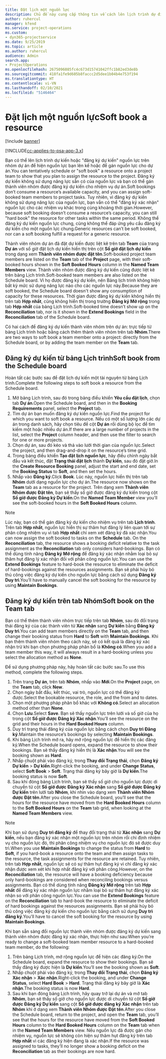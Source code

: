 ```yaml
---
title: Đặt lịch một nguồn lực
description: Chủ đề này cung cấp thông tin về cách lên lịch trình dự định hoặc đặt lịch các thành viên thuộc nhóm dự án.
author: ruhercul
manager: kfend
ms.service: project-operations
ms.custom:
- dyn365-projectservice
ms.date: 9/25/2019
ms.topic: article
ms.author: ruhercul
audience: Admin
search.app:
- ProjectOperations
ms.openlocfilehash: 2675096085fc4c673d15741042ffc1b82ed3de8b
ms.sourcegitcommit: 418fa1fe9d605b8faccc2d5dee1b04b4e753f194
ms.translationtype: HT
ms.contentlocale: vi-VN
ms.lasthandoff: 02/10/2021
ms.locfileid: "5146464"
---
```

# <a name="soft-book-a-resource"></a><span data-ttu-id="88583-103">Đặt lịch một nguồn lực</span><span class="sxs-lookup"><span data-stu-id="88583-103">Soft book a resource</span></span>

[!include [banner](../includes/psa-now-project-operations.md)]

[!INCLUDE[cc-applies-to-psa-app-3.x](../includes/cc-applies-to-psa-app-3x.md)]

<span data-ttu-id="88583-104">Bạn có thể lên lịch trình dự kiến hoặc "đăng ký dự kiến" nguồn lực trên nhóm dự án để hiện nguồn lực bạn lên kế hoặc để gán nguồn lực cho dự án.</span><span class="sxs-lookup"><span data-stu-id="88583-104">You can tentatively schedule or "soft book" a resource onto a project team to show that you plan to assign the resource to the project.</span></span> <span data-ttu-id="88583-105">Đăng ký dự kiến không sử dụng năng lực sẵn có của nguồn lực và bạn có thể gán thành viên nhóm được đăng ký dự kiến cho nhiệm vụ dự án.</span><span class="sxs-lookup"><span data-stu-id="88583-105">Soft bookings don’t consume a resource’s available capacity, and you can assign soft-booked team members to project tasks.</span></span> <span data-ttu-id="88583-106">Tuy nhiên, vì đăng ký dự kiến không sử dụng năng lực của nguồn lực, bạn vẫn có thể "đăng ký xác nhận" nguồn lực cho các nhiệm vụ khác trong cùng khoảng thời gian.</span><span class="sxs-lookup"><span data-stu-id="88583-106">However, because soft booking doesn’t consume a resource’s capacity, you can still "hard book" the resource for other tasks within the same period.</span></span> <span data-ttu-id="88583-107">Không thể đăng ký dự kiến nguồn lực chung, cũng không thể đáp ứng yêu cầu đăng ký dự kiến cho một nguồn lực chung.</span><span class="sxs-lookup"><span data-stu-id="88583-107">Generic resources can’t be soft booked, nor can a soft booking fulfill a request for a generic resource.</span></span>

<span data-ttu-id="88583-108">Thành viên nhóm dự án đã đặt dự kiến được liệt kê trên tab **Team** của trang **Dự án** với số giờ đặt lịch dự kiến hiển thị trên cột **Số giờ đặt lịch dự kiến** trong dạng xem **Thành viên nhóm được đặt tên**.</span><span class="sxs-lookup"><span data-stu-id="88583-108">Soft-booked project team members are listed on the **Team** tab of the **Project** page, with their soft-booked hours shown in the **Soft Booked Hours** column in the **Named Team Members** view.</span></span> <span data-ttu-id="88583-109">Thành viên nhóm được đăng ký dự kiến cũng được liệt kê trên bảng Lịch trình.</span><span class="sxs-lookup"><span data-stu-id="88583-109">Soft-booked team members are also listed on the Schedule board.</span></span> <span data-ttu-id="88583-110">Vì họ được đăng ký dự kiến, nên Bảng lịch trình không hiện bất kỳ mức sử dụng năng lực nào cho các nguồn lực này.</span><span class="sxs-lookup"><span data-stu-id="88583-110">Because they are soft booked, the Schedule board doesn't show any consumption of capacity for these resources.</span></span> <span data-ttu-id="88583-111">Thời gian được đăng ký dự kiến không hiển thị trên tab **Hợp nhất**, cũng không hiển thị trong trường **Đăng ký Mở rộng** trong tab **Hợp nhất** của bảng Lịch trình.</span><span class="sxs-lookup"><span data-stu-id="88583-111">Soft-booked time doesn’t show up on the **Reconciliation** tab, nor is it shown in the **Extend Bookings** field in the **Reconciliation** tab of the Schedule board.</span></span> 

<span data-ttu-id="88583-112">Có hai cách để đăng ký dự kiến thành viên nhóm trên dự án: trực tiếp từ bảng Lịch trình hoặc bằng cách thêm thành viên nhóm trên tab **Nhóm**.</span><span class="sxs-lookup"><span data-stu-id="88583-112">There are two ways to soft book a team member onto a project: directly from the Schedule board, or by adding the team member on the **Team** tab.</span></span> 

## <a name="soft-book-from-the-schedule-board"></a><span data-ttu-id="88583-113">Đăng ký dự kiến từ bảng Lịch trình</span><span class="sxs-lookup"><span data-stu-id="88583-113">Soft book from the Schedule board</span></span>
<span data-ttu-id="88583-114">Hoàn tất các bước sau để đặt lịch dự kiến một tài nguyên từ bảng Lịch trình.</span><span class="sxs-lookup"><span data-stu-id="88583-114">Complete the following steps to soft book a resource from the Schedule board.</span></span> 

1. <span data-ttu-id="88583-115">Mở bảng Lịch trình, sau đó trong bảng điều khiển **Yêu cầu đặt lịch**, chọn tab **Dự án**.</span><span class="sxs-lookup"><span data-stu-id="88583-115">Open the Schedule board, and then in the **Booking Requirements** panel, select the **Project** tab.</span></span>
2. <span data-ttu-id="88583-116">Tìm dự án bạn muốn đăng ký dự kiến nguồn lực.</span><span class="sxs-lookup"><span data-stu-id="88583-116">Find the project for which you want to soft book a resource.</span></span> <span data-ttu-id="88583-117">Nếu có một số lượng lớn các dự án trong danh sách, hãy chọn tiêu đề cột **Dự án** rồi dùng bộ lọc để tìm kiếm một hoặc nhiều dự án.</span><span class="sxs-lookup"><span data-stu-id="88583-117">If there are a large number of projects in the list, select the **Project** column header, and then use the filter to search for one or more projects.</span></span>
3. <span data-ttu-id="88583-118">Chọn dự án, sau đó kéo và thả vào lưới thời gian của nguồn lực.</span><span class="sxs-lookup"><span data-stu-id="88583-118">Select the project, and then drag-and-drop it on the resource’s time grid.</span></span>
5. <span data-ttu-id="88583-119">Trong bảng điều khiển **Tạo đặt lịch nguồn lực**, hãy điều chỉnh ngày bắt đầu và kết thúc, đặt **Trạng thái đặt lịch** thành **Dự kiến**, sau đó đặt giờ.</span><span class="sxs-lookup"><span data-stu-id="88583-119">In the **Create Resource Booking** panel, adjust the start and end date, set the **Booking Status** to **Soft**, and then set the hours.</span></span> 
6. <span data-ttu-id="88583-120">Nhấp vào **Đăng ký**.</span><span class="sxs-lookup"><span data-stu-id="88583-120">Click **Book**.</span></span> <span data-ttu-id="88583-121">Lúc này, nguồn lực hiển thị trên tab **Nhóm** dưới dạng nguồn lực cho dự án.</span><span class="sxs-lookup"><span data-stu-id="88583-121">The resource now shows on the **Team** tab as a resource for the project.</span></span> <span data-ttu-id="88583-122">Trên dạng xem **Thành viên Nhóm được Đặt tên**, bạn sẽ thấy số giờ được đăng ký dự kiến trong cột **Số giờ được Đăng ký Dự kiến**.</span><span class="sxs-lookup"><span data-stu-id="88583-122">On the **Named Team Member** view you’ll see the soft-booked hours in the **Soft Booked Hours** column.</span></span>

> [!NOTE]
> <span data-ttu-id="88583-123">Lúc này, bạn có thể gán đăng ký dự kiến cho nhiệm vụ trên tab **Lịch trình**. Trên tab **Hợp nhất**, nguồn lực hiển thị sự thâm hụt đăng lý liên quan tới sự phân công nhiệm vụ vì tab **Hợp nhất** chỉ xem xét đăng ký đã xác nhận.</span><span class="sxs-lookup"><span data-stu-id="88583-123">You can now assign the soft booked to tasks on the **Schedule** tab. On the **Reconciliation** tab, the resource shows a booking deficit relative to the task assignment as the **Reconciliation** tab only considers hard-bookings.</span></span> <span data-ttu-id="88583-124">Bạn có thể dùng tính năng **Đăng ký Mở rộng** để đăng ký xác nhận nhằm loại bỏ sự thâm hụt đăng lý xác nhận đối với phân công nguồn lực.</span><span class="sxs-lookup"><span data-stu-id="88583-124">You can use the **Extend Bookings** feature to hard-book the resource to eliminate the deficit of hard-bookings against the resources assignments.</span></span> <span data-ttu-id="88583-125">Bạn sẽ phải hủy bỏ thủ công việc đăng ký dự kiến cho nguồn lực bằng cách sử dụng **Đăng ký Duy trì**.</span><span class="sxs-lookup"><span data-stu-id="88583-125">You’ll have to manually cancel the soft booking for the resource by using **Maintain Bookings**.</span></span>

## <a name="soft-book-on-the-team-tab"></a><span data-ttu-id="88583-126">Đăng ký dự kiến trên tab Nhóm</span><span class="sxs-lookup"><span data-stu-id="88583-126">Soft book on the Team tab</span></span>

<span data-ttu-id="88583-127">Bạn có thể thêm thành viên nhóm trực tiếp trên tab **Nhóm**, sau đó đổi trạng thái đăng ký của các thành viên từ **Xác nhận** sang **Dự kiến** bằng **Đăng ký Duy trì**.</span><span class="sxs-lookup"><span data-stu-id="88583-127">You can add team members directly on the **Team** tab, and then change their booking status from **Hard** to **Soft** with **Maintain Bookings**.</span></span> <span data-ttu-id="88583-128">Khi bạn thêm thành viên nhóm theo cách này, sẽ có kết quả là đăng ký xác nhận trừ khi bạn chọn phương pháp phân bổ là **Không có**.</span><span class="sxs-lookup"><span data-stu-id="88583-128">When you add a team member this way, it will always result in a hard-booking unless you select the allocation method as **None**.</span></span>

<span data-ttu-id="88583-129">Để sử dụng phương pháp này, hãy hoàn tất các bước sau.</span><span class="sxs-lookup"><span data-stu-id="88583-129">To use this method, complete the following steps.</span></span>

1. <span data-ttu-id="88583-130">Trên trang **Dự án**, trên tab **Nhóm**, nhấp vào **Mới**.</span><span class="sxs-lookup"><span data-stu-id="88583-130">On the **Project** page, on the **Team** tab, click **New**.</span></span>
2. <span data-ttu-id="88583-131">Chọn ngày bắt đầu, kết thúc, vai trò, nguồn lực có thể đăng ký được.</span><span class="sxs-lookup"><span data-stu-id="88583-131">Select the bookable resource, the role, and the from and to dates.</span></span>
3. <span data-ttu-id="88583-132">Chọn một phương pháp phân bổ khác với **Không có**.</span><span class="sxs-lookup"><span data-stu-id="88583-132">Select an allocation method other than **None**.</span></span>
4. <span data-ttu-id="88583-133">Chọn **Lưu**.</span><span class="sxs-lookup"><span data-stu-id="88583-133">Select **Save**.</span></span> <span data-ttu-id="88583-134">Bạn sẽ thấy nguồn lực trên lưới và số giờ của họ trong cột **Số giờ được Đăng ký Xác nhận**.</span><span class="sxs-lookup"><span data-stu-id="88583-134">You’ll see the resource on the grid and their hours in the **Hard Booked Hours** column.</span></span>
5. <span data-ttu-id="88583-135">Duy trì trạng thái đăng ký của nguồn lực bằng cách chọn **Duy trì Đăng ký**.</span><span class="sxs-lookup"><span data-stu-id="88583-135">Maintain the resource’s bookings by selecting **Maintain Bookings**.</span></span>
6. <span data-ttu-id="88583-136">Khi bảng Lịch trình mở ra, hãy mở rộng nguồn lực để hiển thị các đăng ký.</span><span class="sxs-lookup"><span data-stu-id="88583-136">When the Schedule board opens, expand the resource to show their bookings.</span></span> <span data-ttu-id="88583-137">Bạn sẽ thấy đăng ký hiển thị là **Xác nhận**.</span><span class="sxs-lookup"><span data-stu-id="88583-137">You will see the booking shown as **Hard**.</span></span>
7. <span data-ttu-id="88583-138">Nhấp chuột phải vào đăng ký, trong **Thay đổi Trạng thái**, chọn **Đăng ký Dự kiến** \> **Dự kiến**.</span><span class="sxs-lookup"><span data-stu-id="88583-138">Right-click the booking, and under **Change Status**, select **Soft Book** \> **Soft**.</span></span> <span data-ttu-id="88583-139">Trạng thái đăng ký bây giờ là **Dự kiến**.</span><span class="sxs-lookup"><span data-stu-id="88583-139">The booking status is now **Soft**.</span></span>
8. <span data-ttu-id="88583-140">Sau khi đóng bảng Lịch trình, bạn sẽ thấy số giờ cho nguồn lực được di chuyển từ cột **Số giờ được Đăng ký Xác nhận** sang **Số giờ được Đăng ký Dự kiến** trên lưới tab **Nhóm**, khi nhìn vào dạng xem **Thành viên Nhóm được Đặt tên**.</span><span class="sxs-lookup"><span data-stu-id="88583-140">After you close the Schedule board, you’ll see that the hours for the resource have moved from the **Hard Booked Hours** column to the **Soft Booked Hours** on the **Team** tab grid, when looking at the **Named Team Members** view.</span></span>

> [!NOTE]
> <span data-ttu-id="88583-141">Khi bạn sử dụng **Duy trì đăng ký** để thay đổi trạng thái từ **Xác nhận** sang **Dự kiến**, nếu bạn đăng ký xác nhận một nguồn lực trên nhóm rồi chỉ định nhiệm vụ cho nguồn lực đó, thì phân công nhiệm vụ cho nguồn lực đó sẽ được duy trì.</span><span class="sxs-lookup"><span data-stu-id="88583-141">When you use **Maintain Bookings** to change the status from **Hard** to **Soft**, if you hard-book a resource onto the team and then assign tasks to the resource, the task assignments for the resource are retained.</span></span> <span data-ttu-id="88583-142">Tuy nhiên, trên tab **Hợp nhất**, nguồn lực sẽ có sự thâm hụt đăng ký vì chỉ đăng ký xác nhận được xem xét khi hợp nhất đăng ký với phân công.</span><span class="sxs-lookup"><span data-stu-id="88583-142">However, on the **Reconciliation** tab, the resource will have a booking deficiency because only hard-bookings are considered when reconciling bookings versus assignments.</span></span> <span data-ttu-id="88583-143">Bạn có thể dùng tính năng **Đăng ký Mở rộng** trên tab **Hợp nhất** để đăng ký xác nhận nguồn lực nhằm loại bỏ sự thâm hụt đăng ký xác nhận so với phân công nguồn lực.</span><span class="sxs-lookup"><span data-stu-id="88583-143">You can use the **Extend Bookings** feature on the **Reconciliation** tab to hard-book the resource to eliminate the deficit of hard bookings against the resources assignments.</span></span> <span data-ttu-id="88583-144">Bạn sẽ phải hủy bỏ thủ công việc đăng ký dự kiến cho nguồn lực bằng cách sử dụng **Duy trì đăng ký**.</span><span class="sxs-lookup"><span data-stu-id="88583-144">You’ll have to cancel the soft booking for the resource by using **Maintain Bookings**.</span></span>

<span data-ttu-id="88583-145">Khi bạn sẵn sàng đổi nguồn lực thành viên nhóm được đăng ký dự kiến sang thành viên nhóm được đăng ký xác nhận, thực hiện như sau:</span><span class="sxs-lookup"><span data-stu-id="88583-145">When you’re ready to change a soft-booked team member resource to a hard-booked team member, do the following:</span></span>

1. <span data-ttu-id="88583-146">Trên bảng Lịch trình, mở rộng nguồn lực để hiện các đăng ký.</span><span class="sxs-lookup"><span data-stu-id="88583-146">On the Schedule board, expand the resource to show their bookings.</span></span> <span data-ttu-id="88583-147">Bạn sẽ thấy đăng ký được hiện là **Dự kiến**.</span><span class="sxs-lookup"><span data-stu-id="88583-147">You’ll see the booking shown as **Soft**.</span></span>
2. <span data-ttu-id="88583-148">Nhấp chuột phải vào đăng ký, trong **Thay đổi Trạng thái**, chọn **Đăng ký Xác nhận** \> **Xác nhận**.</span><span class="sxs-lookup"><span data-stu-id="88583-148">Right-click the booking, and under **Change Status**, select **Hard Book** \> **Hard**.</span></span> <span data-ttu-id="88583-149">Trạng thái đăng ký bây giờ là **Xác nhận**.</span><span class="sxs-lookup"><span data-stu-id="88583-149">The booking status is now **Hard**.</span></span>
3. <span data-ttu-id="88583-150">Sau khi bạn đóng bảng Lịch trình, hãy quay trở lại dự án và mở tab **Nhóm**, bạn sẽ thấy số giờ cho nguồn lực được di chuyển từ cột **Số giờ được Đăng ký Dự kiến** sang cột **Số giờ được đăng ký Xác nhận** trên tab **Nhóm** khi ở dạng xem **Thành viên Nhóm được Đặt tên**.</span><span class="sxs-lookup"><span data-stu-id="88583-150">After you close the Schedule board, return to the project, and open the **Team** tab, you’ll see that the hours for the resource have moved from the **Soft Booked Hours** column to the **Hard Booked Hours** column on the **Team** tab when in the **Named Team Members** view.</span></span> <span data-ttu-id="88583-151">Nếu nguồn lực đã được gán cho nhiệm vụ, nguồn lực sẽ không còn hiện sự thâm hụt đăng ký trên tab **Hợp nhất** vì các đăng ký hiện đang là xác nhận.</span><span class="sxs-lookup"><span data-stu-id="88583-151">If the resource was assigned to tasks, they’ll no longer show a booking deficit on the **Reconciliation** tab as their bookings are now hard.</span></span>


